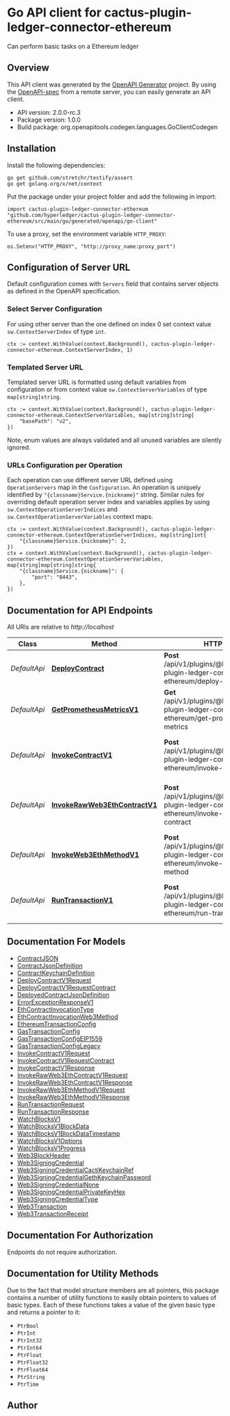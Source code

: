 # Go API client for cactus-plugin-ledger-connector-ethereum

Can perform basic tasks on a Ethereum ledger

## Overview
This API client was generated by the [OpenAPI Generator](https://openapi-generator.tech) project.  By using the [OpenAPI-spec](https://www.openapis.org/) from a remote server, you can easily generate an API client.

- API version: 2.0.0-rc.3
- Package version: 1.0.0
- Build package: org.openapitools.codegen.languages.GoClientCodegen

## Installation

Install the following dependencies:

```shell
go get github.com/stretchr/testify/assert
go get golang.org/x/net/context
```

Put the package under your project folder and add the following in import:

```golang
import cactus-plugin-ledger-connector-ethereum "github.com/hyperledger/cactus-plugin-ledger-connector-ethereum/src/main/go/generated/openapi/go-client"
```

To use a proxy, set the environment variable `HTTP_PROXY`:

```golang
os.Setenv("HTTP_PROXY", "http://proxy_name:proxy_port")
```

## Configuration of Server URL

Default configuration comes with `Servers` field that contains server objects as defined in the OpenAPI specification.

### Select Server Configuration

For using other server than the one defined on index 0 set context value `sw.ContextServerIndex` of type `int`.

```golang
ctx := context.WithValue(context.Background(), cactus-plugin-ledger-connector-ethereum.ContextServerIndex, 1)
```

### Templated Server URL

Templated server URL is formatted using default variables from configuration or from context value `sw.ContextServerVariables` of type `map[string]string`.

```golang
ctx := context.WithValue(context.Background(), cactus-plugin-ledger-connector-ethereum.ContextServerVariables, map[string]string{
	"basePath": "v2",
})
```

Note, enum values are always validated and all unused variables are silently ignored.

### URLs Configuration per Operation

Each operation can use different server URL defined using `OperationServers` map in the `Configuration`.
An operation is uniquely identified by `"{classname}Service.{nickname}"` string.
Similar rules for overriding default operation server index and variables applies by using `sw.ContextOperationServerIndices` and `sw.ContextOperationServerVariables` context maps.

```golang
ctx := context.WithValue(context.Background(), cactus-plugin-ledger-connector-ethereum.ContextOperationServerIndices, map[string]int{
	"{classname}Service.{nickname}": 2,
})
ctx = context.WithValue(context.Background(), cactus-plugin-ledger-connector-ethereum.ContextOperationServerVariables, map[string]map[string]string{
	"{classname}Service.{nickname}": {
		"port": "8443",
	},
})
```

## Documentation for API Endpoints

All URIs are relative to *http://localhost*

Class | Method | HTTP request | Description
------------ | ------------- | ------------- | -------------
*DefaultApi* | [**DeployContract**](docs/DefaultApi.md#deploycontract) | **Post** /api/v1/plugins/@hyperledger/cactus-plugin-ledger-connector-ethereum/deploy-contract | Deploys the contract to ethereum ledger.
*DefaultApi* | [**GetPrometheusMetricsV1**](docs/DefaultApi.md#getprometheusmetricsv1) | **Get** /api/v1/plugins/@hyperledger/cactus-plugin-ledger-connector-ethereum/get-prometheus-exporter-metrics | Get the Prometheus Metrics
*DefaultApi* | [**InvokeContractV1**](docs/DefaultApi.md#invokecontractv1) | **Post** /api/v1/plugins/@hyperledger/cactus-plugin-ledger-connector-ethereum/invoke-contract | Invokes a contract on an ethereum ledger
*DefaultApi* | [**InvokeRawWeb3EthContractV1**](docs/DefaultApi.md#invokerawweb3ethcontractv1) | **Post** /api/v1/plugins/@hyperledger/cactus-plugin-ledger-connector-ethereum/invoke-raw-web3eth-contract | Low-level endpoint to invoke a method on deployed contract.
*DefaultApi* | [**InvokeWeb3EthMethodV1**](docs/DefaultApi.md#invokeweb3ethmethodv1) | **Post** /api/v1/plugins/@hyperledger/cactus-plugin-ledger-connector-ethereum/invoke-raw-web3eth-method | Invoke any method from web3.eth (low-level)
*DefaultApi* | [**RunTransactionV1**](docs/DefaultApi.md#runtransactionv1) | **Post** /api/v1/plugins/@hyperledger/cactus-plugin-ledger-connector-ethereum/run-transaction | Executes a transaction on a ethereum ledger


## Documentation For Models

 - [ContractJSON](docs/ContractJSON.md)
 - [ContractJsonDefinition](docs/ContractJsonDefinition.md)
 - [ContractKeychainDefinition](docs/ContractKeychainDefinition.md)
 - [DeployContractV1Request](docs/DeployContractV1Request.md)
 - [DeployContractV1RequestContract](docs/DeployContractV1RequestContract.md)
 - [DeployedContractJsonDefinition](docs/DeployedContractJsonDefinition.md)
 - [ErrorExceptionResponseV1](docs/ErrorExceptionResponseV1.md)
 - [EthContractInvocationType](docs/EthContractInvocationType.md)
 - [EthContractInvocationWeb3Method](docs/EthContractInvocationWeb3Method.md)
 - [EthereumTransactionConfig](docs/EthereumTransactionConfig.md)
 - [GasTransactionConfig](docs/GasTransactionConfig.md)
 - [GasTransactionConfigEIP1559](docs/GasTransactionConfigEIP1559.md)
 - [GasTransactionConfigLegacy](docs/GasTransactionConfigLegacy.md)
 - [InvokeContractV1Request](docs/InvokeContractV1Request.md)
 - [InvokeContractV1RequestContract](docs/InvokeContractV1RequestContract.md)
 - [InvokeContractV1Response](docs/InvokeContractV1Response.md)
 - [InvokeRawWeb3EthContractV1Request](docs/InvokeRawWeb3EthContractV1Request.md)
 - [InvokeRawWeb3EthContractV1Response](docs/InvokeRawWeb3EthContractV1Response.md)
 - [InvokeRawWeb3EthMethodV1Request](docs/InvokeRawWeb3EthMethodV1Request.md)
 - [InvokeRawWeb3EthMethodV1Response](docs/InvokeRawWeb3EthMethodV1Response.md)
 - [RunTransactionRequest](docs/RunTransactionRequest.md)
 - [RunTransactionResponse](docs/RunTransactionResponse.md)
 - [WatchBlocksV1](docs/WatchBlocksV1.md)
 - [WatchBlocksV1BlockData](docs/WatchBlocksV1BlockData.md)
 - [WatchBlocksV1BlockDataTimestamp](docs/WatchBlocksV1BlockDataTimestamp.md)
 - [WatchBlocksV1Options](docs/WatchBlocksV1Options.md)
 - [WatchBlocksV1Progress](docs/WatchBlocksV1Progress.md)
 - [Web3BlockHeader](docs/Web3BlockHeader.md)
 - [Web3SigningCredential](docs/Web3SigningCredential.md)
 - [Web3SigningCredentialCactiKeychainRef](docs/Web3SigningCredentialCactiKeychainRef.md)
 - [Web3SigningCredentialGethKeychainPassword](docs/Web3SigningCredentialGethKeychainPassword.md)
 - [Web3SigningCredentialNone](docs/Web3SigningCredentialNone.md)
 - [Web3SigningCredentialPrivateKeyHex](docs/Web3SigningCredentialPrivateKeyHex.md)
 - [Web3SigningCredentialType](docs/Web3SigningCredentialType.md)
 - [Web3Transaction](docs/Web3Transaction.md)
 - [Web3TransactionReceipt](docs/Web3TransactionReceipt.md)


## Documentation For Authorization

Endpoints do not require authorization.


## Documentation for Utility Methods

Due to the fact that model structure members are all pointers, this package contains
a number of utility functions to easily obtain pointers to values of basic types.
Each of these functions takes a value of the given basic type and returns a pointer to it:

* `PtrBool`
* `PtrInt`
* `PtrInt32`
* `PtrInt64`
* `PtrFloat`
* `PtrFloat32`
* `PtrFloat64`
* `PtrString`
* `PtrTime`

## Author



